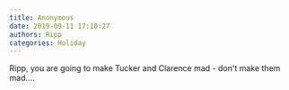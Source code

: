 ```yaml
---
title: Anonymous
date: 2019-09-11 17:10:27
authors: Ripp
categories: Holiday
---
```


 Ripp, you are going to make Tucker and Clarence mad - don't make them mad....